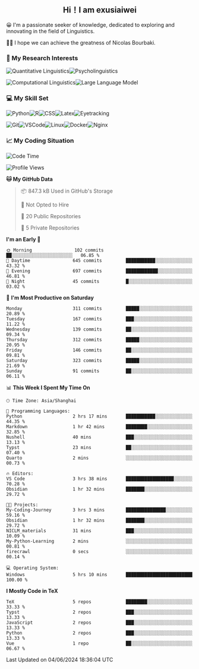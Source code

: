   

## <div align="center">Hi！I am exusiaiwei</div>  

😀 I'm a passionate seeker of knowledge, dedicated to exploring and innovating in the field of Linguistics.

🙋‍♂️ I hope we can achieve the greatness of Nicolas Bourbaki.

### 🔬 My Research Interests  

![Quantitative Linguistics](https://img.shields.io/badge/Quantitative%20Linguistics-%230072CC.svg?&style=for-the-badge&logo=appveyor&logoColor=white)![Psycholinguistics](https://img.shields.io/badge/Psycholinguistics-%2301a3a1.svg?&style=for-the-badge&logo=AWS%20Amplify&logoColor=white)

![Computational Linguistics](https://img.shields.io/badge/Computational%20Linguistics-%231877F2.svg?&style=for-the-badge&logo=Markdown&logoColor=white)![Large Language Model](https://img.shields.io/badge/Large%20Language%20Model-%23F76300.svg?&style=for-the-badge&logo=Android&logoColor=white)

### 💻 My Skill Set

![Python](https://img.shields.io/badge/Python-%2314354C.svg?style=for-the-badge&logo=python&logoColor=white&color=2AB3E3)![R](https://img.shields.io/badge/-R-276DC3?style=for-the-badge&logo=r&logoColor=white)![CSS](https://img.shields.io/badge/-CSS-1572B6?style=for-the-badge&logo=css3&logoColor=white)![Latex](https://img.shields.io/badge/-Latex-008080?style=for-the-badge&logo=latex&logoColor=white)![Eyetracking](https://img.shields.io/badge/Eyetracking-%230078D6?style=for-the-badge&logo=SearXNG&logoColor=#3050FF)

![Git](https://img.shields.io/badge/-Git-F05032?style=for-the-badge&logo=git&logoColor=white)![VSCode](https://img.shields.io/badge/-VSCode-007ACC?style=for-the-badge&logo=visual-studio-code&logoColor=white)![Linux](https://img.shields.io/badge/-Linux-FCC624?style=for-the-badge&logo=linux&logoColor=black)![Docker](https://img.shields.io/badge/-Docker-2496ED?style=for-the-badge&logo=docker&logoColor=white)![Nginx](https://img.shields.io/badge/-Nginx-009639?style=for-the-badge&logo=nginx&logoColor=white)

### 📈 My Coding Situation

<!--START_SECTION:waka-->
![Code Time](http://img.shields.io/badge/Code%20Time-164%20hrs%2031%20mins-blue)

![Profile Views](http://img.shields.io/badge/Profile%20Views-2-blue)

**🐱 My GitHub Data** 

> 📦 847.3 kB Used in GitHub's Storage 
 > 
> 🚫 Not Opted to Hire
 > 
> 📜 20 Public Repositories 
 > 
> 🔑 5 Private Repositories 
 > 
**I'm an Early 🐤** 

```text
🌞 Morning                102 commits         ██░░░░░░░░░░░░░░░░░░░░░░░   06.85 % 
🌆 Daytime                645 commits         ███████████░░░░░░░░░░░░░░   43.32 % 
🌃 Evening                697 commits         ████████████░░░░░░░░░░░░░   46.81 % 
🌙 Night                  45 commits          █░░░░░░░░░░░░░░░░░░░░░░░░   03.02 % 
```
📅 **I'm Most Productive on Saturday** 

```text
Monday                   311 commits         █████░░░░░░░░░░░░░░░░░░░░   20.89 % 
Tuesday                  167 commits         ███░░░░░░░░░░░░░░░░░░░░░░   11.22 % 
Wednesday                139 commits         ██░░░░░░░░░░░░░░░░░░░░░░░   09.34 % 
Thursday                 312 commits         █████░░░░░░░░░░░░░░░░░░░░   20.95 % 
Friday                   146 commits         ██░░░░░░░░░░░░░░░░░░░░░░░   09.81 % 
Saturday                 323 commits         █████░░░░░░░░░░░░░░░░░░░░   21.69 % 
Sunday                   91 commits          ██░░░░░░░░░░░░░░░░░░░░░░░   06.11 % 
```


📊 **This Week I Spent My Time On** 

```text
🕑︎ Time Zone: Asia/Shanghai

💬 Programming Languages: 
Python                   2 hrs 17 mins       ███████████░░░░░░░░░░░░░░   44.35 % 
Markdown                 1 hr 42 mins        ████████░░░░░░░░░░░░░░░░░   32.85 % 
Nushell                  40 mins             ███░░░░░░░░░░░░░░░░░░░░░░   13.13 % 
Typst                    23 mins             ██░░░░░░░░░░░░░░░░░░░░░░░   07.40 % 
Quarto                   2 mins              ░░░░░░░░░░░░░░░░░░░░░░░░░   00.73 % 

🔥 Editors: 
VS Code                  3 hrs 38 mins       ██████████████████░░░░░░░   70.28 % 
Obsidian                 1 hr 32 mins        ███████░░░░░░░░░░░░░░░░░░   29.72 % 

🐱‍💻 Projects: 
My-Coding-Journey        3 hrs 3 mins        ███████████████░░░░░░░░░░   59.16 % 
Obsidian                 1 hr 32 mins        ███████░░░░░░░░░░░░░░░░░░   29.72 % 
NICLM_materials          31 mins             ███░░░░░░░░░░░░░░░░░░░░░░   10.09 % 
My-Python-Learning       2 mins              ░░░░░░░░░░░░░░░░░░░░░░░░░   00.81 % 
firecrawl                0 secs              ░░░░░░░░░░░░░░░░░░░░░░░░░   00.14 % 

💻 Operating System: 
Windows                  5 hrs 10 mins       █████████████████████████   100.00 % 
```

**I Mostly Code in TeX** 

```text
TeX                      5 repos             ████████░░░░░░░░░░░░░░░░░   33.33 % 
Typst                    2 repos             ███░░░░░░░░░░░░░░░░░░░░░░   13.33 % 
JavaScript               2 repos             ███░░░░░░░░░░░░░░░░░░░░░░   13.33 % 
Python                   2 repos             ███░░░░░░░░░░░░░░░░░░░░░░   13.33 % 
Vue                      1 repo              ██░░░░░░░░░░░░░░░░░░░░░░░   06.67 % 
```




 Last Updated on 04/06/2024 18:36:04 UTC
<!--END_SECTION:waka-->
